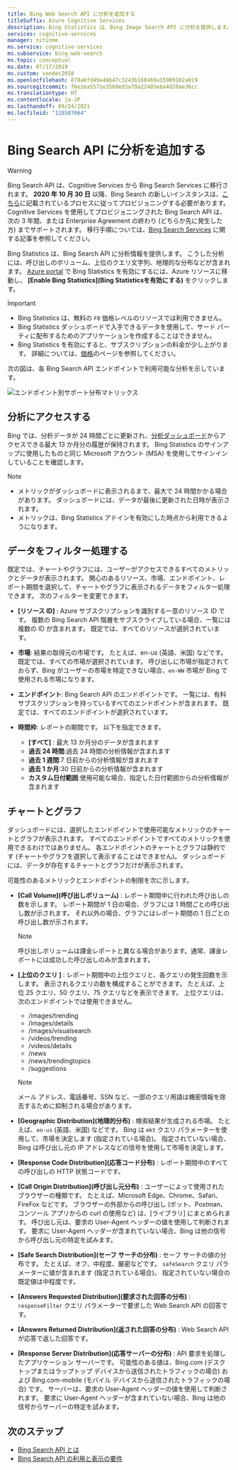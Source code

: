```yaml
---
title: Bing Web Search API に分析を追加する
titleSuffix: Azure Cognitive Services
description: Bing Statistics は、Bing Image Search API に分析を提供します。 分析には、呼び出しのボリューム、上位のクエリ文字列、地理的な分布などが含まれます。
services: cognitive-services
manager: nitinme
ms.service: cognitive-services
ms.subservice: bing-web-search
ms.topic: conceptual
ms.date: 07/17/2019
ms.custom: seodec2018
ms.openlocfilehash: 878a6fd49a46b47c3243b168469a15909102a019
ms.sourcegitcommit: f6e2ea5571e35b9ed3a79a22485eba4d20ae36cc
ms.translationtype: HT
ms.contentlocale: ja-JP
ms.lasthandoff: 09/24/2021
ms.locfileid: "128587064"
---
```

# <a name="add-analytics-to-the-bing-search-apis"></a>Bing Search API に分析を追加する

> [!WARNING]
> Bing Search API は、Cognitive Services から Bing Search Services に移行されます。 **2020 年 10 月 30 日** 以降、Bing Search の新しいインスタンスは、[こちら](/bing/search-apis/bing-web-search/create-bing-search-service-resource)に記載されているプロセスに従ってプロビジョニングする必要があります。
> Cognitive Services を使用してプロビジョニングされた Bing Search API は、次の 3 年間、または Enterprise Agreement の終わり (どちらか先に発生した方) までサポートされます。
> 移行手順については、[Bing Search Services](/bing/search-apis/bing-web-search/create-bing-search-service-resource) に関する記事を参照してください。

Bing Statistics は、Bing Search API に分析情報を提供します。 こうした分析には、呼び出しのボリューム、上位のクエリ文字列、地理的な分布などが含まれます。 [Azure portal](https://ms.portal.azure.com) で Bing Statistics を有効にするには、Azure リソースに移動し、 **[Enable Bing Statistics]\(Bing Statisticsを有効にする\)** をクリックします。

> [!IMPORTANT]
> * Bing Statistics は、無料の `F0` 価格レベルのリソースでは利用できません。
> * Bing Statistics ダッシュボードで入手できるデータを使用して、サード パーティに配布するためのアプリケーションを作成することはできません。
> * Bing Statistics を有効にすると、サブスクリプションの料金が少し上がります。 詳細については、[価格](https://aka.ms/bingstatisticspricing)のページを参照してください。


次の図は、各 Bing Search API エンドポイントで利用可能な分析を示しています。

![エンドポイント別サポート分布マトリックス](./media/bing-statistics/bing-statistics-matrix.png)

## <a name="access-your-analytics"></a>分析にアクセスする

Bing では、分析データが 24 時間ごとに更新され、[分析ダッシュボード](https://bingapistatistics.com)からアクセスできる最大 13 か月分の履歴が保持されます。 Bing Statistics のサインアップに使用したものと同じ Microsoft アカウント (MSA) を使用してサインインしていることを確認します。

> [!NOTE]  
> * メトリックがダッシュボードに表示されるまで、最大で 24 時間かかる場合があります。 ダッシュボードには、データが最後に更新された日時が表示されます。  
> * メトリックは、Bing Statistics アドインを有効にした時点から利用できるようになります。

## <a name="filter-the-data"></a>データをフィルター処理する

既定では、チャートやグラフには、ユーザーがアクセスできるすべてのメトリックとデータが表示されます。 関心のあるリソース、市場、エンドポイント、レポート期間を選択して、チャートやグラフに表示されるデータをフィルター処理できます。 次のフィルターを変更できます。

- **[リソース ID]** : Azure サブスクリプションを識別する一意のリソース ID です。 複数の Bing Search API 階層をサブスクライブしている場合、一覧には複数の ID が含まれます。 既定では、すべてのリソースが選択されています。  
  
- **市場**: 結果の取得元の市場です。 たとえば、en-us (英語、米国) などです。 既定では、すべての市場が選択されています。 呼び出しに市場が指定されておらず、Bing がユーザーの市場を特定できない場合、`en-WW` 市場が Bing で使用される市場になります。  
  
- **エンドポイント**: Bing Search API のエンドポイントです。 一覧には、有料サブスクリプションを持っているすべてのエンドポイントが含まれます。 既定では、すべてのエンドポイントが選択されています。  

- **時間枠**: レポートの期間です。 以下を指定できます。
  - **[すべて]** : 最大 13 か月分のデータが含まれます  
  - **過去 24 時間**:過去 24 時間の分析情報が含まれます  
  - **過去 1 週間**:7 日前からの分析情報が含まれます  
  - **過去 1 か月**:30 日前からの分析情報が含まれます  
  - **カスタム日付範囲**:使用可能な場合、指定した日付範囲からの分析情報が含まれます  

## <a name="charts-and-graphs"></a>チャートとグラフ

ダッシュボードには、選択したエンドポイントで使用可能なメトリックのチャートとグラフが表示されます。 すべてのエンドポイントですべてのメトリックを使用できるわけではありません。 各エンドポイントのチャートとグラフは静的です (チャートやグラフを選択して表示することはできません)。 ダッシュボードには、データが存在するチャートとグラフだけが表示されます。

<!--
For example, if you don't include the User-Agent header in your calls, the dashboard will not include device-related graphs.
-->

可能性のあるメトリックとエンドポイントの制限を次に示します。

- **[Call Volume]\(呼び出しボリューム\)** : レポート期間中に行われた呼び出しの数を示します。 レポート期間が 1 日の場合、グラフには 1 時間ごとの呼び出し数が示されます。 それ以外の場合、グラフにはレポート期間の 1 日ごとの呼び出し数が示されます。  
  
  > [!NOTE]
  > 呼び出しボリュームは課金レポートと異なる場合があります。通常、課金レポートには成功した呼び出しのみが含まれます。

- **[上位のクエリ ]** : レポート期間中の上位クエリと、各クエリの発生回数を示します。 表示されるクエリの数を構成することができます。 たとえば、上位 25 クエリ、50 クエリ、75 クエリなどを表示できます。 上位クエリは、次のエンドポイントでは使用できません。  

  - /images/trending
  - /images/details
  - /images/visualsearch
  - /videos/trending
  - /videos/details
  - /news
  - /news/trendingtopics
  - /suggestions  
  
  > [!NOTE]  
  > メール アドレス、電話番号、SSN など、一部のクエリ用語は機密情報を除去するために抑制される場合があります。

- **[Geographic Distribution]\(地理的分布\)** : 検索結果が生成される市場。 たとえば、`en-us` (英語、米国) などです。 Bing は `mkt` クエリ パラメーターを使用して、市場を決定します (指定されている場合)。 指定されていない場合、Bing は呼び出し元の IP アドレスなどの信号を使用して市場を決定します。

- **[Response Code Distribution]\(応答コード分布\)** : レポート期間中のすべての呼び出しの HTTP 状態コードです。

- **[Call Origin Distribution]\(呼び出し元分布\)** : ユーザーによって使用されたブラウザーの種類です。 たとえば、Microsoft Edge、Chrome、Safari、FireFox などです。 ブラウザーの外部からの呼び出し (ボット、Postman、コンソール アプリからの curl の使用など) は、[ライブラリ] にまとめられます。 呼び出し元は、要求の User-Agent ヘッダーの値を使用して判断されます。 要求に User-Agent ヘッダーが含まれていない場合、Bing は他の信号から呼び出し元の特定を試みます。  

- **[Safe Search Distribution]\(セーフ サーチの分布\)** : セーフ サーチの値の分布です。 たとえば、オフ、中程度、厳密などです。 `safeSearch` クエリ パラメーターに値が含まれます (指定されている場合)。 指定されていない場合の既定値は中程度です。  

- **[Answers Requested Distribution]\(要求された回答の分布\)** : `responseFilter` クエリ パラメーターで要求した Web Search API の回答です。  

- **[Answers Returned Distribution]\(返された回答の分布\)** : Web Search API が応答で返した回答です。

- **[Response Server Distribution]\(応答サーバーの分布\)** : API 要求を処理したアプリケーション サーバーです。 可能性のある値は、Bing.com (デスクトップまたはラップトップ デバイスから送信されたトラフィックの場合) および Bing.com-mobile (モバイル デバイスから送信されたトラフィックの場合) です。 サーバーは、要求の User-Agent ヘッダーの値を使用して判断されます。 要求に User-Agent ヘッダーが含まれていない場合、Bing は他の信号からサーバーの特定を試みます。

## <a name="next-steps"></a>次のステップ

* [Bing Search API とは](bing-api-comparison.md)
* [Bing Search API の利用と表示の要件](use-display-requirements.md)